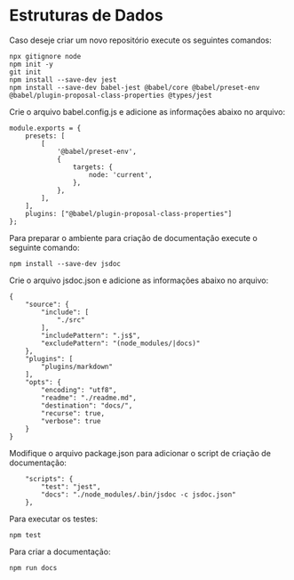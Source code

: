 # Estruturas de Dados

Caso deseje criar um novo repositório execute os seguintes comandos:

```
npx gitignore node
npm init -y
git init
npm install --save-dev jest
npm install --save-dev babel-jest @babel/core @babel/preset-env @babel/plugin-proposal-class-properties @types/jest
```

Crie o arquivo babel.config.js e adicione as informações abaixo no arquivo:
```
module.exports = {
	presets: [
		[
			'@babel/preset-env',
			{
				targets: {
					node: 'current',
				},
			},
		],
	],
	plugins: ["@babel/plugin-proposal-class-properties"]
};
```
Para preparar o ambiente para criação de documentação execute o seguinte comando:
```
npm install --save-dev jsdoc
```
Crie o arquivo jsdoc.json e adicione as informações abaixo no arquivo:
```
{
	"source": {
		"include": [
			"./src"
		],
		"includePattern": ".js$",
		"excludePattern": "(node_modules/|docs)"
	},
	"plugins": [
		"plugins/markdown"
	],
	"opts": {
		"encoding": "utf8",
		"readme": "./readme.md",
		"destination": "docs/",
		"recurse": true,
		"verbose": true
	}
}
```
Modifique o arquivo package.json para adicionar o script de criação de documentação:
```
	"scripts": {
		"test": "jest",
		"docs": "./node_modules/.bin/jsdoc -c jsdoc.json"
	},
```

Para executar os testes:
```
npm test
```
Para criar a documentação:
```
npm run docs
```
